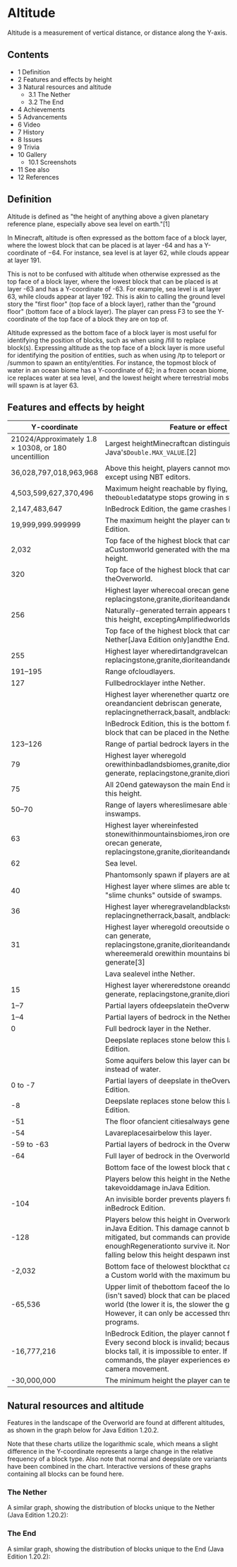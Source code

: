 # Altitude
Altitude is a measurement of vertical distance, or distance along the Y-axis.

## Contents
- 1 Definition
- 2 Features and effects by height
- 3 Natural resources and altitude
	- 3.1 The Nether
	- 3.2 The End
- 4 Achievements
- 5 Advancements
- 6 Video
- 7 History
- 8 Issues
- 9 Trivia
- 10 Gallery
	- 10.1 Screenshots
- 11 See also
- 12 References

## Definition
Altitude is defined as "the height of anything above a given planetary reference plane, especially above sea level on earth."[1]

In Minecraft, altitude is often expressed as the bottom face of a block layer, where the lowest block that can be placed is at layer -64 and has a Y-coordinate of −64. For instance, sea level is at layer 62, while clouds appear at layer 191.

This is not to be confused with altitude when otherwise expressed as the top face of a block layer, where the lowest block that can be placed is at layer -63 and has a Y-coordinate of -63. For example, sea level is at layer 63, while clouds appear at layer 192. This is akin to calling the ground level story the "first floor" (top face of a block layer), rather than the "ground floor" (bottom face of a block layer). The player can press F3 to see the Y-coordinate of the top face of a block they are on top of.

Altitude expressed as the bottom face of a block layer is most useful for identifying the position of blocks, such as when using /fill to replace block(s). Expressing altitude as the top face of a block layer is more useful for identifying the position of entities, such as when using /tp to teleport or /summon to spawn an entity/entities. For instance, the topmost block of water in an ocean biome has a Y-coordinate of 62; in a frozen ocean biome, ice replaces water at sea level, and the lowest height where terrestrial mobs will spawn is at layer 63.

## Features and effects by height
| Y-coordinate                                         | Feature or effect                                                                                                                                                                                                                              |
|------------------------------------------------------|------------------------------------------------------------------------------------------------------------------------------------------------------------------------------------------------------------------------------------------------|
| 21024/Approximately 1.8 × 10308, or 180 uncentillion | Largest heightMinecraftcan distinguish from infinity, Java's`Double.MAX_VALUE`.[2]                                                                                                                                                             |
| 36,028,797,018,963,968                               | Above this height, players cannot move vertically except using NBT editors.                                                                                                                                                                    |
| 4,503,599,627,370,496                                | Maximum height reachable by flying, the point where the`Double`datatype stops growing in steps of 0.5.                                                                                                                                         |
| 2,147,483,647                                        | InBedrock Edition, the game crashes beyond this point.                                                                                                                                                                                         |
| 19,999,999.999999                                    | The maximum height the player can teleport to inJava Edition.                                                                                                                                                                                  |
| 2,032                                                | Top face of the highest block that can be placed in aCustomworld generated with the maximum build height.                                                                                                                                      |
| 320                                                  | Top face of the highest block that can be placed in theOverworld.                                                                                                                                                                              |
|                                                      | Highest layer wherecoal orecan generate, replacingstone,granite,dioriteandandesite.                                                                                                                                                            |
| 256                                                  | Naturally-generated terrain appears to be capped at this height, exceptingAmplifiedworlds.                                                                                                                                                     |
|                                                      | Top face of the highest block that can be placed inthe Nether‌[Java Edition  only]andthe End.                                                                                                                                                  |
| 255                                                  | Highest layer wheredirtandgravelcan generate, replacingstone,granite,dioriteandandesite.[3]                                                                                                                                                    |
| 191–195                                              | Range ofcloudlayers.                                                                                                                                                                                                                           |
| 127                                                  | Fullbedrocklayer inthe Nether.                                                                                                                                                                                                                 |
|                                                      | Highest layer wherenether quartz ore,nether gold oreandancient debriscan generate, replacingnetherrack,basalt, andblackstone.[3]                                                                                                               |
|                                                      | InBedrock Edition, this is the bottom face of the highest block that can be placed in the Nether.                                                                                                                                              |
| 123–126                                              | Range of partial bedrock layers in the Nether.                                                                                                                                                                                                 |
| 79                                                   | Highest layer wheregold orewithinbadlandsbiomes,granite,dioriteandandesitecan generate, replacingstone,granite,dioriteandandesite.[3]                                                                                                          |
| 75                                                   | All 20end gatewayson the main End island generate at this height.                                                                                                                                                                              |
| 50–70                                                | Range of layers whereslimesare able to spawn inswamps.                                                                                                                                                                                         |
| 63                                                   | Highest layer whereinfested stonewithinmountainsbiomes,iron ore, andlapis lazuli orecan generate, replacingstone,granite,dioriteandandesite.[3]                                                                                                |
| 62                                                   | Sea level.                                                                                                                                                                                                                                     |
|                                                      | Phantomsonly spawn if players are above this level.                                                                                                                                                                                            |
| 40                                                   | Highest layer where slimes are able to spawn within "slime chunks" outside of swamps.                                                                                                                                                          |
| 36                                                   | Highest layer wheregravelandblackstonecan generate, replacingnetherrack,basalt, andblackstone.[3]                                                                                                                                              |
| 31                                                   | Highest layer wheregold oreoutside of badlands biomes can generate, replacingstone,granite,dioriteandandesite; lowest layer whereemerald orewithin mountains biomes can generate[3]                                                            |
|                                                      | Lava sealevel inthe Nether.                                                                                                                                                                                                                    |
| 15                                                   | Highest layer whereredstone oreanddiamond orecan generate, replacingstone,granite,dioriteandandesite.[3]                                                                                                                                       |
| 1–7                                                  | Partial layers ofdeepslatein theOverworldinJava Edition.                                                                                                                                                                                       |
| 1–4                                                  | Partial layers of bedrock in the Nether.                                                                                                                                                                                                       |
| 0                                                    | Full bedrock layer in the Nether.                                                                                                                                                                                                              |
|                                                      | Deepslate replaces stone below this layer inJava Edition.                                                                                                                                                                                      |
|                                                      | Some aquifers below this layer can be filled with lava instead of water.                                                                                                                                                                       |
| 0 to -7                                              | Partial layers of deepslate in theOverworldinBedrock Edition.                                                                                                                                                                                  |
| -8                                                   | Deepslate replaces stone below this layer inBedrock Edition.                                                                                                                                                                                   |
| -51                                                  | The floor ofancient citiesalways generates at this layer.                                                                                                                                                                                      |
| -54                                                  | Lavareplacesairbelow this layer.                                                                                                                                                                                                               |
| -59 to -63                                           | Partial layers of bedrock in the Overworld.                                                                                                                                                                                                    |
| -64                                                  | Full layer of bedrock in the Overworld.                                                                                                                                                                                                        |
|                                                      | Bottom face of the lowest block that can be placed.                                                                                                                                                                                            |
|                                                      | Players below this height in the Nether or the End takevoiddamage inJava Edition.                                                                                                                                                              |
| -104                                                 | An invisible border prevents players from falling inBedrock Edition.                                                                                                                                                                           |
| -128                                                 | Players below this height in Overworld takevoiddamage inJava Edition. This damage cannot be prevented or mitigated, but commands can provide enoughRegenerationto survive it. Non-player entities falling below this height despawn instantly. |
| -2,032                                               | Bottom face of thelowest blockthat can be generated in a Custom world with the maximum build height.                                                                                                                                           |
| -65,536                                              | Upper limit of thebottom faceof the lowest temporary (isn't saved) block that can be placed in a Custom world (the lower it is, the slower the game runs). However, it can only be accessed through external programs.                         |
| -16,777,216                                          | InBedrock Edition, the player cannot fly below this layer. Every second block is invalid; because players are 2 blocks tall, it is impossible to enter. If bypassed via commands, the player experiences extreme jitter and camera movement.   |
| -30,000,000                                          | The minimum height the player can teleport to.                                                                                                                                                                                                 |

## Natural resources and altitude
Features in the landscape of the Overworld are found at different altitudes, as shown in the graph below for Java Edition 1.20.2.



Note that these charts utilize the logarithmic scale, which means a slight difference in the Y-coordinate represents a large change in the relative frequency of a block type. Also note that normal and deepslate ore variants have been combined in the chart. Interactive versions of these graphs containing all blocks can be found here.



### The Nether
A similar graph, showing the distribution of blocks unique to the Nether (Java Edition 1.20.2):





### The End
A similar graph, showing the distribution of blocks unique to the End (Java Edition 1.20.2):





